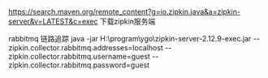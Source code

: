 https://search.maven.org/remote_content?g=io.zipkin.java&a=zipkin-server&v=LATEST&c=exec
下载zipkin服务端

rabbitmq 链路追踪
java -jar H:\program\ygo\zipkin-server-2.12.9-exec.jar --zipkin.collector.rabbitmq.addresses=localhost --zipkin.collector.rabbitmq.username=guest --zipkin.collector.rabbitmq.password=guest